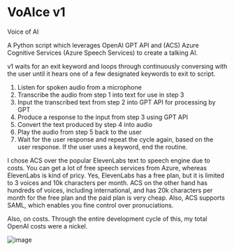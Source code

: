 # VoAIce v1
 Voice of AI
 
A Python script which leverages OpenAI GPT API and (ACS) Azure Cognitive Services (Azure Speech Services) to create a talking AI. 
 
v1 waits for an exit keyword and loops through continuously conversing with the user until it hears one of a few designated keywords to exit to script.

1. Listen for spoken audio from a microphone
2. Transcribe the audio from step 1 into text for use in step 3
3. Input the transcribed text from step 2 into GPT API for processing by GPT
4. Produce a response to the input from step 3 using GPT API
5. Convert the text produced by step 4 into audio
6. Play the audio from step 5 back to the user
7. Wait for the user response and repeat the cycle again, based on the user response. If the user uses a keyword, end the routine.

I chose ACS over the popular ElevenLabs text to speech engine due to costs. You can get a lot of free speech services from Azure, whereas ElevenLabs is kind of pricy. Yes, ElevenLabs has a free plan, but it is limited to 3 voices and 10k characters per month. ACS on the other hand has hundreds of voices, including international, and has 20k characters per month for the free plan and the paid plan is very cheap. Also, ACS supports SAML, which enables you fine control over pronuciations. 

Also, on costs. Through the entire development cycle of this, my total OpenAI costs were a nickel. 

![image](https://user-images.githubusercontent.com/13913671/233161902-924d707f-fba8-415a-83c3-80dffaf560b3.png)
